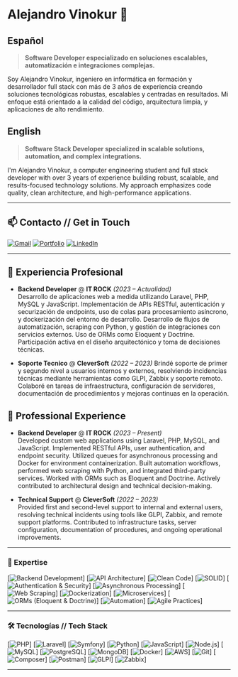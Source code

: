 # Alejandro Vinokur 👋

## Español
> **Software Developer especializado en soluciones escalables, automatización e integraciones complejas.**

Soy Alejandro Vinokur, ingeniero en informática en formación y desarrollador full stack con más de 3 años de experiencia creando soluciones tecnológicas robustas, escalables y centradas en resultados. Mi enfoque está orientado a la calidad del código, arquitectura limpia, y aplicaciones de alto rendimiento.

## English
> **Software Stack Developer specialized in scalable solutions, automation, and complex integrations.**

I'm Alejandro Vinokur, a computer engineering student and full stack developer with over 3 years of experience building robust, scalable, and results-focused technology solutions. My approach emphasizes code quality, clean architecture, and high-performance applications.

---

## 📫 Contacto // Get in Touch

[![Gmail](https://img.shields.io/badge/✉️–alevinokur%40gmail.com-D14836?style=flat\&logo=gmail\&logoColor=white)](mailto:alevinokur@gmail.com)
[![Portfolio](https://img.shields.io/badge/🌐–Portfolio-blue?style=flat\&logo=github)](https://alevinokur.github.io/AleVinokur/)
[![LinkedIn](https://img.shields.io/badge/LinkedIn-blue?style=flat\&logo=linkedin\&logoColor=white)](https://www.linkedin.com/in/alejandro-vinokur-758596165/)

---

## 💼 Experiencia Profesional 

* **Backend Developer** @ **IT ROCK** *(2023 – Actualidad)*  
  Desarrollo de aplicaciones web a medida utilizando Laravel, PHP, MySQL y JavaScript. Implementación de APIs RESTful, autenticación y securización de endpoints, uso de colas para procesamiento asíncrono, y
  dockerización del entorno de desarrollo. Desarrollo de flujos de automatización, scraping con Python, y gestión de integraciones con servicios externos. Uso de ORMs como Eloquent y Doctrine. Participación activa en
  el diseño arquitectónico y toma de decisiones técnicas.

* **Soporte Tecnico** @ **CleverSoft** *(2022 – 2023)*
  Brindé soporte de primer y segundo nivel a usuarios internos y externos, resolviendo incidencias técnicas mediante herramientas como GLPI, Zabbix y soporte remoto. Colaboré en tareas de infraestructura,
  configuración de servidores, documentación de procedimientos y mejoras continuas en la operación.

## 💼 Professional Experience

* **Backend Developer** @ **IT ROCK** *(2023 – Present)*  
  Developed custom web applications using Laravel, PHP, MySQL, and JavaScript. Implemented RESTful APIs, user authentication, and endpoint security. Utilized queues for asynchronous processing and Docker for
  environment containerization. Built automation workflows, performed web scraping with Python, and integrated third-party services. Worked with ORMs such as Eloquent and Doctrine. Actively contributed to
  architectural design and technical decision-making.

* **Technical Support** @ **CleverSoft** *(2022 – 2023)*  
  Provided first and second-level support to internal and external users, resolving technical incidents using tools like GLPI, Zabbix, and remote support platforms. Contributed to infrastructure tasks, server
  configuration, documentation of procedures, and ongoing operational improvements.


---

### 🚀 Expertise

\[![Backend Development](https://img.shields.io/badge/Backend_Development-informational?style=flat)]
\[![API Architecture](https://img.shields.io/badge/API_Architecture-informational?style=flat)]
\[![Clean Code](https://img.shields.io/badge/Clean_Code-informational?style=flat)]
\[![SOLID](https://img.shields.io/badge/SOLID_Principles-informational?style=flat)]
\[![Authentication & Security](https://img.shields.io/badge/Auth_%26_Security-informational?style=flat)]
\[![Asynchronous Processing](https://img.shields.io/badge/Queue_Processing-informational?style=flat)]
\[![Web Scraping](https://img.shields.io/badge/Web_Scraping-informational?style=flat)]
\[![Dockerization](https://img.shields.io/badge/Dockerization-informational?style=flat)]
\[![Microservices](https://img.shields.io/badge/Microservices-informational?style=flat)]
\[![ORMs (Eloquent & Doctrine)](https://img.shields.io/badge/ORMs_Eloquent/Doctrine-informational?style=flat)]
\[![Automation](https://img.shields.io/badge/Process_Automation-informational?style=flat)]
\[![Agile Practices](https://img.shields.io/badge/Agile_\(Scrum/Kanban\)-informational?style=flat\&logo=jira\&logoColor=white)]

---

### 🛠️ Tecnologías // Tech Stack

\[![PHP](https://img.shields.io/badge/PHP-%23777BB4.svg?logo=php\&logoColor=white)]
\[![Laravel](https://img.shields.io/badge/Laravel-%23FF2D20.svg?logo=laravel\&logoColor=white)]
\[![Symfony](https://img.shields.io/badge/Symfony-%23000000.svg?logo=symfony\&logoColor=white)]
\[![Python](https://img.shields.io/badge/Python-%233776AB.svg?logo=python\&logoColor=white)]
\[![JavaScript](https://img.shields.io/badge/JavaScript-%23F7DF1E.svg?logo=javascript\&logoColor=black)]
\[![Node.js](https://img.shields.io/badge/Node.js-%23339933.svg?logo=node.js\&logoColor=white)]
\[![MySQL](https://img.shields.io/badge/MySQL-%234479A1.svg?logo=mysql\&logoColor=white)]
\[![PostgreSQL](https://img.shields.io/badge/PostgreSQL-%23336791.svg?logo=postgresql\&logoColor=white)]
\[![MongoDB](https://img.shields.io/badge/MongoDB-%2347A248.svg?logo=mongodb\&logoColor=white)]
\[![Docker](https://img.shields.io/badge/Docker-%230db7ed.svg?logo=docker\&logoColor=white)]
\[![AWS](https://img.shields.io/badge/AWS-%23FF9900.svg?logo=amazon-aws\&logoColor=white)]
\[![Git](https://img.shields.io/badge/Git-%23F05032.svg?logo=git\&logoColor=white)]
\[![Composer](https://img.shields.io/badge/Composer-%23808080.svg?logo=composer\&logoColor=white)]
\[![Postman](https://img.shields.io/badge/Postman-%23FF6C37.svg?logo=postman\&logoColor=white)]
\[![GLPI](https://img.shields.io/badge/GLPI-%23B20000.svg)]
\[![Zabbix](https://img.shields.io/badge/Zabbix-%23DC382D.svg)]

---


